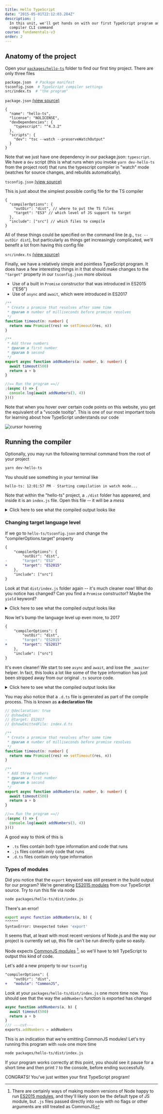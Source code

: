 ```yaml
---
title: Hello TypeScript
date: "2015-05-01T22:12:03.284Z"
description: |
  In this unit, we'll get hands on with our first TypeScript program and the
  compiler CLI command
course: fundamentals-v3
order: 2
---
```


## Anatomy of the project

Open your [`packages/hello-ts`](https://github.com/mike-north/ts-fundamentals-v3/blob/main/packages/hello-ts/) folder to find
our first tiny project. There are only three files

```sh
package.json  # Package manifest
tsconfig.json  # TypeScript compiler settings
src/index.ts  # "the program"
```

`package.json`
[(view source)](https://github.com/mike-north/ts-fundamentals-v3/blob/main/packages/hello-ts/package.json) <br />

```jsonc
{
  "name": "hello-ts",
  "license": "NOLICENSE",
  "devDependencies": {
    "typescript": "^4.3.2"
  },
  "scripts": {
    "dev": "tsc --watch --preserveWatchOutput"
  }
}
```

Note that we just have one dependency in our package.json: `typescript`. We have a `dev` script (this is
what runs when you invoke `yarn dev-hello-ts` from the project root) that runs the typescript compiler in "watch"
mode (watches for source changes, and rebuilds automatically).

`tsconfig.json`
[(view source)](https://github.com/mike-north/ts-fundamentals-v3/blob/main/packages/hello-ts/tsconfig.json) <br />

This is just about the simplest possible config file for the TS compiler

```jsonc
{
  "compilerOptions": {
    "outDir": "dist", // where to put the TS files
    "target": "ES3" // which level of JS support to target
  },
  "include": ["src"] // which files to compile
}
```

All of these things could be specified on the command line (e.g., `tsc --outDir dist`), but particularly as
things get increasingly complicated, we'll benefit a lot from having this config file

`src/index.ts`
[(view source)](https://github.com/mike-north/ts-fundamentals-v3/blob/main/packages/hello-ts/src/index.ts) <br />

Finally, we have a relatively simple and pointless TypeScript program. It does
have a few interesting things in it that should make changes to the `"target"`
property in our `tsconfig.json` more obvious

- Use of a built in `Promise` constructor that was introduced in ES2015 ("ES6")
- Use of `async` and `await`, which were introduced in ES2017

```ts twoslash
/**
 * Create a promise that resolves after some time
 * @param n number of milliseconds before promise resolves
 */
function timeout(n: number) {
  return new Promise((res) => setTimeout(res, n))
}

/**
 * Add three numbers
 * @param a first number
 * @param b second
 */
export async function addNumbers(a: number, b: number) {
  await timeout(500)
  return a + b
}

//== Run the program ==//
;(async () => {
  console.log(await addNumbers(3, 4))
})()
```

Note that when you hover over certain code points on this website, you get
the equivalent of a "vscode tooltip". This is one of our most important
tools for learning about how TypeScript understands our code

![cursor hovering](/cursor-tooltip-ts.gif)

## Running the compiler

Optionally, you may run the following terminal command from the root of your project

```sh
yarn dev-hello-ts
```

You should see something in your terminal like

```sh
hello-ts: 12:01:57 PM - Starting compilation in watch mode...
```

Note that within the "hello-ts" project, a `./dist` folder has appeared,
and inside it is an `index.js` file. Open this file -- it will be a _mess_

<details>
  <summary>Click here to see what the compiled output looks like</summary>

```js twoslash
"use strict";
var __awaiter = (this && this.__awaiter) || function (thisArg, _arguments, P, generator) {
    function adopt(value) { return value instanceof P ? value : new P(function (resolve) { resolve(value); }); }
    return new (P || (P = Promise))(function (resolve, reject) {
        function fulfilled(value) { try { step(generator.next(value)); } catch (e) { reject(e); } }
        function rejected(value) { try { step(generator["throw"](value)); } catch (e) { reject(e); } }
        function step(result) { result.done ? resolve(result.value) : adopt(result.value).then(fulfilled, rejected); }
        step((generator = generator.apply(thisArg, _arguments || [])).next());
    });
};
var __generator = (this && this.__generator) || function (thisArg, body) {
    var _ = { label: 0, sent: function() { if (t[0] & 1) throw t[1]; return t[1]; }, trys: [], ops: [] }, f, y, t, g;
    return g = { next: verb(0), "throw": verb(1), "return": verb(2) }, typeof Symbol === "function" && (g[Symbol.iterator] = function() { return this; }), g;
    function verb(n) { return function (v) { return step([n, v]); }; }
    function step(op) {
        if (f) throw new TypeError("Generator is already executing.");
        while (_) try {
            if (f = 1, y && (t = op[0] & 2 ? y["return"] : op[0] ? y["throw"] || ((t = y["return"]) && t.call(y), 0) : y.next) && !(t = t.call(y, op[1])).done) return t;
            if (y = 0, t) op = [op[0] & 2, t.value];
            switch (op[0]) {
                case 0: case 1: t = op; break;
                case 4: _.label++; return { value: op[1], done: false };
                case 5: _.label++; y = op[1]; op = [0]; continue;
                case 7: op = _.ops.pop(); _.trys.pop(); continue;
                default:
                    if (!(t = _.trys, t = t.length > 0 && t[t.length - 1]) && (op[0] === 6 || op[0] === 2)) { _ = 0; continue; }
                    if (op[0] === 3 && (!t || (op[1] > t[0] && op[1] < t[3]))) { _.label = op[1]; break; }
                    if (op[0] === 6 && _.label < t[1]) { _.label = t[1]; t = op; break; }
                    if (t && _.label < t[2]) { _.label = t[2]; _.ops.push(op); break; }
                    if (t[2]) _.ops.pop();
                    _.trys.pop(); continue;
            }
            op = body.call(thisArg, _);
        } catch (e) { op = [6, e]; y = 0; } finally { f = t = 0; }
        if (op[0] & 5) throw op[1]; return { value: op[0] ? op[1] : void 0, done: true };
    }
};
exports.__esModule = true;
exports.addNumbers = void 0;
/**
 * Create a promise that resolves after some time
 * @param n number of milliseconds before promise resolves
 */
function timeout(n) {
    return new Promise(function (res) { return setTimeout(res, n); });
}
/**
 * Add three numbers
 * @param a first number
 * @param b second
 */
function addNumbers(a, b) {
    return __awaiter(this, void 0, void 0, function () {
        return __generator(this, function (_a) {
            switch (_a.label) {
                case 0: return [4 /*yield*/, timeout(500)];
                case 1:
                    _a.sent();
                    return [2 /*return*/, a + b];
            }
        });
    });
}
exports.addNumbers = addNumbers;
//== Run the program ==//
(function () { return __awaiter(void 0, void 0, void 0, function () {
    var _a, _b;
    return __generator(this, function (_c) {
        switch (_c.label) {
            case 0:
                _b = (_a = console).log;
                return [4 /*yield*/, addNumbers(3, 4)];
            case 1:
                _b.apply(_a, [_c.sent()]);
                return [2 /*return*/];
        }
    });
}); })();

```

</details>

### Changing target language level

If we go to `hello-ts/tsconfig.json` and change the "compilerOptions.target" property

```diff
{
    "compilerOptions": {
        "outDir": "dist",
-       "target": "ES3"
+       "target": "ES2015"
    },
    "include": ["src"]
}
```

Look at that `dist/index.js` folder again -- it's much cleaner now! What do you notice has changed? Can you find a `Promise` constructor? Maybe the `yield` keyword?

<details>
  <summary>Click here to see what the compiled output looks like</summary>

```ts twoslash
// @showEmit
// @target: ES2015
/**
 * Create a promise that resolves after some time
 * @param n number of milliseconds before promise resolves
 */
function timeout(n: number) {
  return new Promise((res) => setTimeout(res, n))
}

/**
 * Add three numbers
 * @param a first number
 * @param b second
 */
export async function addNumbers(a: number, b: number) {
  await timeout(500)
  return a + b
}

//== Run the program ==//
;(async () => {
  console.log(await addNumbers(3, 4))
})()
```

</details>


Now let's bump the language level up even more, to 2017

```diff
{
    "compilerOptions": {
        "outDir": "dist",
-       "target": "ES2015"
+       "target": "ES2017"
    },
    "include": ["src"]
}
```

It's even cleaner! We start to see `async` and `await`, and lose the `_awaiter` helper. In fact, this looks a lot like some of the type information has just been stripped away from our original `.ts` source code.


<details>
  <summary>Click here to see what the compiled output looks like</summary>

```ts twoslash
// @showEmit
// @target: ES2017
/**
 * Create a promise that resolves after some time
 * @param n number of milliseconds before promise resolves
 */
function timeout(n: number) {
  return new Promise((res) => setTimeout(res, n))
}

/**
 * Add three numbers
 * @param a first number
 * @param b second
 */
export async function addNumbers(a: number, b: number) {
  await timeout(500)
  return a + b
}

//== Run the program ==//
;(async () => {
  console.log(await addNumbers(3, 4))
})()
```

</details>

You may also notice that a `.d.ts` file is generated as part of the compile process. This is known as **a declaration file**
```ts twoslash
// @declaration: true
// @showEmit
// @target: ES2017
// @showEmittedFile: index.d.ts

/**
 * Create a promise that resolves after some time
 * @param n number of milliseconds before promise resolves
 */
function timeout(n: number) {
  return new Promise((res) => setTimeout(res, n))
}

/**
 * Add three numbers
 * @param a first number
 * @param b second
 */
export async function addNumbers(a: number, b: number) {
  await timeout(500)
  return a + b
}

//== Run the program ==//
;(async () => {
  console.log(await addNumbers(3, 4))
})()
```

A good way to think of this is
* `.ts` files contain both type information and code that runs
* `.js` files contain only code that runs
* `.d.ts` files contain only type information

### Types of modules

Did you notice that the `export` keyword was still present in the build output for our program? We're generating [ES2015 modules][esm] from our TypeScript source. Try to run this file via node

```sh
node packages/hello-ts/dist/index.js
```

There's an error!

```sh
export async function addNumbers(a, b) {
^^^^^^
SyntaxError: Unexpected token 'export'
```

It seems that, at least with most recent versions of Node.js and the way
our project is currently set up, this file can't be run directly quite so easily.

Node expects [CommonJS modules][cjs] [^1], so we'll have to tell TypeScript to output
this kind of code.

Let's add a new property to our `tsconfig`

```diff json
"compilerOptions": {
    "outDir": "dist",
+   "module": "CommonJS",
```

Look at your `packages/hello-ts/dist/index.js` one more time now. You should see
that the way the `addNumbers` function is exported has changed

```js twoslash
async function addNumbers(a, b) {
  await timeout(500)
  return a + b
}
/// ---cut---
exports.addNumbers = addNumbers
```

This is an indication that we're emitting CommonJS modules! Let's try running
this program with `node` one more time

```sh
node packages/hello-ts/dist/index.js
```

If your program works correctly at this point, you should see it pause for a short
time and then print `7` to the console, before ending successfully.

[^1]: There are certainly ways of making modern versions of Node happy to run [ES2015 modules][esm], and they'll likely soon be the default type of JS module, but `.js` files passed directly into `node` with no flags or other arguments are still treated as CommonJS

CONGRATS! You've just written your first TypeScript program!

[esm]: (https://en.wikipedia.org/wiki/ECMAScript#6th_Edition_%E2%80%93_ECMAScript_2015)
[cjs]: (https://en.wikipedia.org/wiki/CommonJS)
